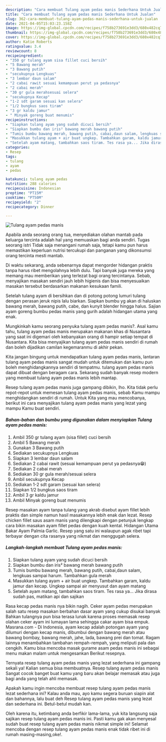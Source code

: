 ```yaml
---
description: "Cara membuat Tulang ayam pedas manis Sederhana Untuk Jualan"
title: "Cara membuat Tulang ayam pedas manis Sederhana Untuk Jualan"
slug: 362-cara-membuat-tulang-ayam-pedas-manis-sederhana-untuk-jualan
date: 2021-04-05T15:03:23.158Z
image: https://img-global.cpcdn.com/recipes/f758b273691e3dd3/680x482cq70/tulang-ayam-pedas-manis-foto-resep-utama.jpg
thumbnail: https://img-global.cpcdn.com/recipes/f758b273691e3dd3/680x482cq70/tulang-ayam-pedas-manis-foto-resep-utama.jpg
cover: https://img-global.cpcdn.com/recipes/f758b273691e3dd3/680x482cq70/tulang-ayam-pedas-manis-foto-resep-utama.jpg
author: Katie Roberts
ratingvalue: 3.4
reviewcount: 8
recipeingredient:
- "350 gr tulang ayam sisa fillet cuci bersih"
- "5 Bawang merah"
- "3 Bawang putih"
- "secukupnya Lengkuas"
- "3 lembar daun salam"
- "2 cabai rawit sesuai kemampuan perut ya pedasnya"
- "2 cabai merah"
- "30 gr gula merahsesuai selera"
- "secukupnya Kecap"
- "1-2 sdt garam sesuai kan selera"
- "1/2 bungkus saos tiram"
- "3 gr kaldu jamur"
- " Minyak goreng buat menumis"
recipeinstructions:
- "Siapkan tulang ayam yang sudah dicuci bersih"
- "Siapkan bumbu dan iris² bawang merah bawang putih"
- "Tumis bumbu bawang merah, bawang putih, cabai,daun salam, lengkuas sampai harum. Tambahkan gula merah"
- "Masukkan tulang ayam + air buat ungkep. Tambahkan garam, kaldu jamur dan kecap. Ungkep sampai air menyusut dan ayam matang"
- "Setelah ayam matang, tambahkan saos tiram. Tes rasa ya... Jika dirasa sudah pas, matikan api dan sajikan"
categories:
- Resep
tags:
- tulang
- ayam
- pedas

katakunci: tulang ayam pedas 
nutrition: 288 calories
recipecuisine: Indonesian
preptime: "PT15M"
cooktime: "PT50M"
recipeyield: "2"
recipecategory: Dinner

---
```



![Tulang ayam pedas manis](https://img-global.cpcdn.com/recipes/f758b273691e3dd3/680x482cq70/tulang-ayam-pedas-manis-foto-resep-utama.jpg)

Apabila anda seorang orang tua, menyediakan olahan mantab pada keluarga tercinta adalah hal yang memuaskan bagi anda sendiri. Tugas seorang istri Tidak saja menangani rumah saja, tetapi kamu pun harus memastikan keperluan nutrisi tercukupi dan panganan yang dikonsumsi orang tercinta mesti mantab.

Di waktu  sekarang, anda sebenarnya dapat mengorder hidangan praktis tanpa harus ribet mengolahnya lebih dulu. Tapi banyak juga mereka yang memang mau memberikan yang terlezat bagi orang tercintanya. Sebab, menyajikan masakan sendiri jauh lebih higienis dan bisa menyesuaikan masakan tersebut berdasarkan makanan kesukaan famili. 

Setelah tulang ayam di bersihkan dan di potong potong lumuri tulang dengan perasan jeruk nipis lalu biarkan. Siapkan bumbu yg akan di haluskan bawang merah, bawang putih, cabe, dan kunyit blender hingga halus. Sajian ayam goreng bumbu pedas manis yang gurih adalah hidangan utama yang enak.

Mungkinkah kamu seorang penyuka tulang ayam pedas manis?. Asal kamu tahu, tulang ayam pedas manis merupakan makanan khas di Nusantara yang saat ini digemari oleh kebanyakan orang di hampir setiap tempat di Nusantara. Kita bisa menyajikan tulang ayam pedas manis sendiri di rumah dan boleh dijadikan camilan kegemaranmu di akhir pekan.

Kita jangan bingung untuk mendapatkan tulang ayam pedas manis, lantaran tulang ayam pedas manis sangat mudah untuk ditemukan dan kamu pun boleh menghidangkannya sendiri di tempatmu. tulang ayam pedas manis dapat dibuat dengan beragam cara. Sekarang sudah banyak resep modern yang membuat tulang ayam pedas manis lebih mantap.

Resep tulang ayam pedas manis juga gampang dibikin, lho. Kita tidak perlu repot-repot untuk memesan tulang ayam pedas manis, sebab Kamu mampu menghidangkan sendiri di rumah. Untuk Kita yang mau mencobanya, berikut ini cara menyajikan tulang ayam pedas manis yang lezat yang mampu Kamu buat sendiri.

<!--inarticleads1-->

##### Bahan-bahan dan bumbu yang digunakan dalam menyiapkan Tulang ayam pedas manis:

1. Ambil 350 gr tulang ayam (sisa fillet) cuci bersih
1. Ambil 5 Bawang merah
1. Gunakan 3 Bawang putih
1. Sediakan secukupnya Lengkuas
1. Siapkan 3 lembar daun salam
1. Sediakan 2 cabai rawit (sesuai kemampuan perut ya pedasnya😁)
1. Sediakan 2 cabai merah
1. Sediakan 30 gr gula merah/sesuai selera
1. Ambil secukupnya Kecap
1. Sediakan 1-2 sdt garam (sesuai kan selera)
1. Siapkan 1/2 bungkus saos tiram
1. Ambil 3 gr kaldu jamur
1. Ambil  Minyak goreng buat menumis


Resep masakan ayam tanpa tulang yang akrab disebut ayam fillet lebih praktis dan simple namun hasil masakannya lebih enak dan lezat. Resep chicken fillet saus asam manis yang dilengkapi dengan petunjuk lengkap cara bikin masakan ayam fillet pedas dengan kuah kental. Hidangan Utama Bakar Ayam Palmia Garlic. Resep yang satu ini walaupun agak ribet tapi terbayar dengan cita rasanya yang nikmat dan menggugah selera. 

<!--inarticleads2-->

##### Langkah-langkah membuat Tulang ayam pedas manis:

1. Siapkan tulang ayam yang sudah dicuci bersih
1. Siapkan bumbu dan iris² bawang merah bawang putih
1. Tumis bumbu bawang merah, bawang putih, cabai,daun salam, lengkuas sampai harum. Tambahkan gula merah
1. Masukkan tulang ayam + air buat ungkep. Tambahkan garam, kaldu jamur dan kecap. Ungkep sampai air menyusut dan ayam matang
1. Setelah ayam matang, tambahkan saos tiram. Tes rasa ya... Jika dirasa sudah pas, matikan api dan sajikan


Rasa kecap pedas manis nya bikin nagih. Ceker ayam pedas merupakan salah satu resep masakan berbahan dasar ayam yang cukup disukai banyak Bahkan tulangnya pun bisa terasa lunak karena proses memasak resep olahan ceker ayam ini lumayan lama sehingga cakar ayam bisa empuk. Masrana.com - Di Indonesia, ayam kecap adalah potongan ayam yang dilumuri dengan kecap manis, dibumbui dengan bawang merah atau bawang bombay, bawang merah, jahe, lada, bawang prei dan tomat. Ragam lainnya menambahkan tambahan rempah-rempah, yang meliputi pala dan cengkih. Kamu bisa mencoba masak gurame asam pedas manis ini sebagai menu makan malam untuk mengesankan Berikut resepnya. 

Ternyata resep tulang ayam pedas manis yang lezat sederhana ini gampang sekali ya! Kalian semua bisa membuatnya. Resep tulang ayam pedas manis Sangat cocok banget buat kamu yang baru akan belajar memasak atau juga bagi anda yang telah ahli memasak.

Apakah kamu ingin mencoba membuat resep tulang ayam pedas manis lezat sederhana ini? Kalau anda mau, ayo kamu segera buruan siapin alat dan bahannya, lalu buat deh Resep tulang ayam pedas manis yang lezat dan sederhana ini. Betul-betul mudah kan. 

Oleh karena itu, ketimbang anda berfikir lama-lama, yuk kita langsung saja sajikan resep tulang ayam pedas manis ini. Pasti kamu gak akan menyesal sudah buat resep tulang ayam pedas manis nikmat simple ini! Selamat mencoba dengan resep tulang ayam pedas manis enak tidak ribet ini di rumah masing-masing,oke!.


